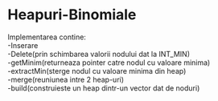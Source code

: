# Heapuri-Binomiale
Implementarea contine:\
-Inserare\
-Delete(prin schimbarea valorii nodului dat la INT_MIN)\
-getMinim(returneaza pointer catre nodul cu valoare minima)\
-extractMin(sterge nodul cu valoare minima din heap)\
-merge(reuniunea intre 2 heap-uri)\
-build(construieste un heap dintr-un vector dat de noduri)

